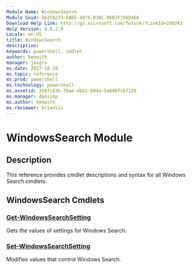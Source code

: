 ```yaml
---
Module Name: WindowsSearch
Module Guid: 562C6233-EAEE-4876-B36C-D6B1F256D4E6
Download Help Link: http://go.microsoft.com/fwlink/?LinkId=280243
Help Version: 4.0.2.0
Locale: en-US
title: WindowsSearch
description: 
keywords: powershell, cmdlet
author: kenwith
manager: jasgro
ms.date: 2017-10-29
ms.topic: reference
ms.prod: powershell
ms.technology: powershell
ms.assetid: 3587c63b-76ae-4bb2-b94a-5a6007cb7126
ms.manager: dansimp
ms.author: kenwith
ms.reviewer: brianlic
---
```


# WindowsSearch Module
## Description
This reference provides cmdlet descriptions and syntax for all Windows Search cmdlets. 

## WindowsSearch Cmdlets
### [Get-WindowsSearchSetting](./Get-WindowsSearchSetting.md)
Gets the values of settings for Windows Search.

### [Set-WindowsSearchSetting](./Set-WindowsSearchSetting.md)
Modifies values that control Windows Search.

